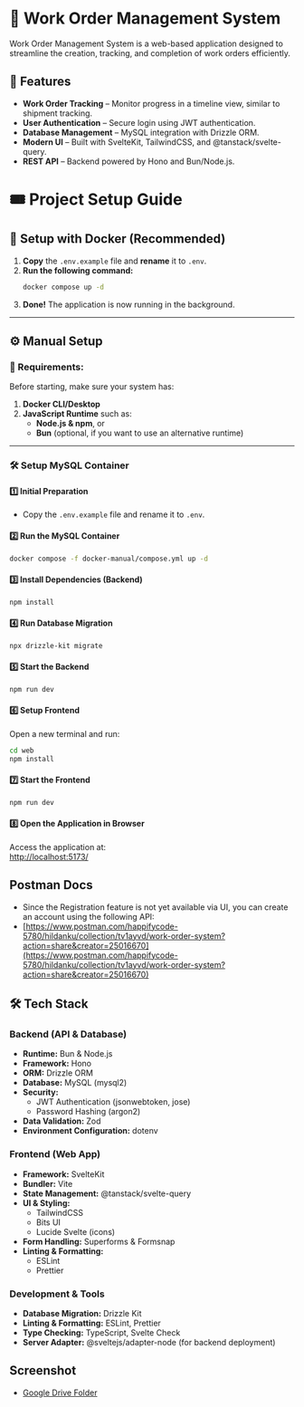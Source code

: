 # 📌 Work Order Management System

Work Order Management System is a web-based application designed to streamline the creation, tracking, and completion of work orders efficiently.

## 🚀 Features
- **Work Order Tracking** – Monitor progress in a timeline view, similar to shipment tracking.
- **User Authentication** – Secure login using JWT authentication.
- **Database Management** – MySQL integration with Drizzle ORM.
- **Modern UI** – Built with SvelteKit, TailwindCSS, and @tanstack/svelte-query.
- **REST API** – Backend powered by Hono and Bun/Node.js.

# 🎟️ Project Setup Guide  

## 🚀 Setup with Docker (Recommended)  

1. **Copy** the `.env.example` file and **rename** it to `.env`.  
2. **Run the following command:**  
   ```sh
   docker compose up -d
   ```  
3. **Done!** The application is now running in the background.  

---

## ⚙️ Manual Setup  

### 📌 Requirements:  
Before starting, make sure your system has:  
1. **Docker CLI/Desktop**  
2. **JavaScript Runtime** such as:  
   - **Node.js & npm**, or  
   - **Bun** (optional, if you want to use an alternative runtime)  

---

### 🛠️ Setup MySQL Container  

#### **1️⃣ Initial Preparation**  
- Copy the `.env.example` file and rename it to `.env`.  

#### **2️⃣ Run the MySQL Container**  
```sh
docker compose -f docker-manual/compose.yml up -d
```

#### **3️⃣ Install Dependencies (Backend)**  
```sh
npm install
```

#### **4️⃣ Run Database Migration**  
```sh
npx drizzle-kit migrate
```

#### **5️⃣ Start the Backend**  
```sh
npm run dev
```

#### **6️⃣ Setup Frontend**  
Open a new terminal and run:  
```sh
cd web
npm install
```

#### **7️⃣ Start the Frontend**  
```sh
npm run dev
```

#### **8️⃣ Open the Application in Browser**  
Access the application at:  
[http://localhost:5173/](http://localhost:5173/)

## Postman Docs  
- Since the Registration feature is not yet available via UI, you can create an account using the following API:  
- [https://www.postman.com/happifycode-5780/hildanku/collection/tv1ayvd/work-order-system?action=share&creator=25016670](https://www.postman.com/happifycode-5780/hildanku/collection/tv1ayvd/work-order-system?action=share&creator=25016670)

## 🛠️ Tech Stack  

### **Backend (API & Database)**  
- **Runtime:** Bun & Node.js  
- **Framework:** Hono  
- **ORM:** Drizzle ORM  
- **Database:** MySQL (mysql2)  
- **Security:**  
  - JWT Authentication (jsonwebtoken, jose)  
  - Password Hashing (argon2)  
- **Data Validation:** Zod  
- **Environment Configuration:** dotenv  

### **Frontend (Web App)**  
- **Framework:** SvelteKit  
- **Bundler:** Vite  
- **State Management:** @tanstack/svelte-query  
- **UI & Styling:**  
  - TailwindCSS  
  - Bits UI  
  - Lucide Svelte (icons)  
- **Form Handling:** Superforms & Formsnap  
- **Linting & Formatting:**  
  - ESLint  
  - Prettier  

### **Development & Tools**  
- **Database Migration:** Drizzle Kit  
- **Linting & Formatting:** ESLint, Prettier  
- **Type Checking:** TypeScript, Svelte Check  
- **Server Adapter:** @sveltejs/adapter-node (for backend deployment)  

## Screenshot  
- [Google Drive Folder](https://drive.google.com/drive/folders/13ZBXQnZ0y0-u1BFZ81MbgNWvX-9Lx6rr?usp=sharing)


